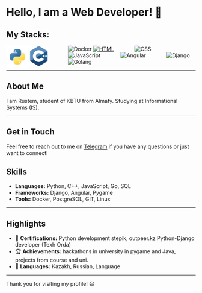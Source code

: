# Hello, I am a Web Developer! 👋

## My Stacks:

<div>
  <a href="https://www.instagram.com/liu_rus/"><img align="left" alt="Python" width="59px" src="https://raw.githubusercontent.com/github/explore/80688e429a7d4ef2fca1e82350fe8e3517d3494d/topics/python/python.png" /></a>
  <img src="https://blog.codewithdan.com/wp-content/uploads/2023/06/Docker-Logo.png" alt="Docker" title="Docker" style="margin-left: 50px; width: 130px"/>
  <a href="https://www.instagram.com/liu_rus/"><img align="left" alt="C++" width="55px" src="https://raw.githubusercontent.com/github/explore/180320cffc25f4ed1bbdfd33d4db3a66eeeeb358/topics/cpp/cpp.png" /></a>
  <a href="https://www.instagram.com/liu_rus/"><img src="https://upload.wikimedia.org/wikipedia/commons/thumb/6/61/HTML5_logo_and_wordmark.svg/1200px-HTML5_logo_and_wordmark.svg.png" alt="HTML" title="HTML" width="55px"/></a>
  <img src="https://cdn-icons-png.flaticon.com/512/888/888847.png" alt="CSS" title="CSS" style="margin-left: 50px; width: 59px"/>
  <img src="https://i0.wp.com/theicom.org/wp-content/uploads/2016/03/js-logo.png?fit=500%2C500&ssl=1&w=640" alt="JavaScript" title="JavaScript" style="margin-left: 50px; width: 55px"/>
  <img src="https://pluralsight2.imgix.net/paths/images/angular-14a0f6532f.png" alt="Angular" title="Angular" style="margin-left: 50px; width: 90px"/>
  <img src="https://www.djangoproject.com/m/img/logos/django-logo-positive.png" alt="Django" title="Django" style="margin-left: 50px; width: 90px"/>
  <img src="https://www.seekpng.com/png/full/399-3990193_building-a-go-web-app-from-scratch-to.png" alt="Golang" title="Golang" style="margin-left: 50px; width: 90px"/>
</div>

---

## About Me

I am Rustem, student of KBTU from Almaty. Studying at Informational Systems (IS).

---

## Get in Touch

Feel free to reach out to me on [Telegram](https://t.me/rustem_liu) if you have any questions or just want to connect!


## Skills

- **Languages:** Python, C++, JavaScript, Go, SQL
- **Frameworks:** Django, Angular, Pygame
- **Tools:** Docker, PostgreSQL, GIT, Linux

---

## Highlights

- 📜 **Certifications:** Python development stepik, outpeer.kz Python-Django developer (Texh Orda)
- 🏆 **Achievements:** hackathons in university in pygame and Java, projects from course and uni.
- 💬 **Languages:** Kazakh, Russian, Language

---

Thank you for visiting my profile! 😃
